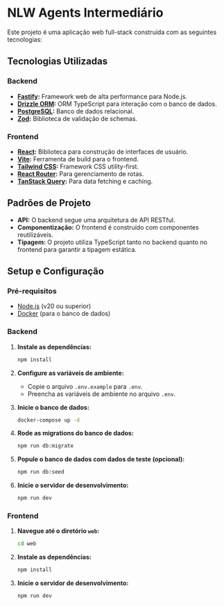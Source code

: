 # NLW Agents Intermediário

Este projeto é uma aplicação web full-stack construída com as seguintes tecnologias:

## Tecnologias Utilizadas

### Backend

*   **[Fastify](https://fastify.io/):** Framework web de alta performance para Node.js.
*   **[Drizzle ORM](https://orm.drizzle.team/):** ORM TypeScript para interação com o banco de dados.
*   **[PostgreSQL](https://www.postgresql.org/):** Banco de dados relacional.
*   **[Zod](https://zod.dev/):** Biblioteca de validação de schemas.

### Frontend

*   **[React](https://react.dev/):** Biblioteca para construção de interfaces de usuário.
*   **[Vite](https://vitejs.dev/):** Ferramenta de build para o frontend.
*   **[Tailwind CSS](https://tailwindcss.com/):** Framework CSS utility-first.
*   **[React Router](https://reactrouter.com/):** Para gerenciamento de rotas.
*   **[TanStack Query](https://tanstack.com/query/latest):** Para data fetching e caching.

## Padrões de Projeto

*   **API:** O backend segue uma arquitetura de API RESTful.
*   **Componentização:** O frontend é construído com componentes reutilizáveis.
*   **Tipagem:** O projeto utiliza TypeScript tanto no backend quanto no frontend para garantir a tipagem estática.

## Setup e Configuração

### Pré-requisitos

*   [Node.js](https://nodejs.org/en/) (v20 ou superior)
*   [Docker](https://www.docker.com/) (para o banco de dados)

### Backend

1.  **Instale as dependências:**
    ```bash
    npm install
    ```

2.  **Configure as variáveis de ambiente:**
    *   Copie o arquivo `.env.example` para `.env`.
    *   Preencha as variáveis de ambiente no arquivo `.env`.

3.  **Inicie o banco de dados:**
    ```bash
    docker-compose up -d
    ```

4.  **Rode as migrations do banco de dados:**
    ```bash
    npm run db:migrate
    ```

5.  **Popule o banco de dados com dados de teste (opcional):**
    ```bash
    npm run db:seed
    ```

6.  **Inicie o servidor de desenvolvimento:**
    ```bash
    npm run dev
    ```

### Frontend

1.  **Navegue até o diretório `web`:**
    ```bash
    cd web
    ```

2.  **Instale as dependências:**
    ```bash
    npm install
    ```

3.  **Inicie o servidor de desenvolvimento:**
    ```bash
    npm run dev
    ```
